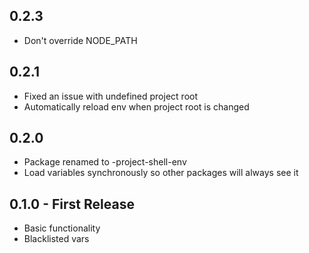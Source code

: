 ## 0.2.3
* Don't override NODE_PATH

## 0.2.1
* Fixed an issue with undefined project root
* Automatically reload env when project root is changed

## 0.2.0
* Package renamed to -project-shell-env
* Load variables synchronously so other packages will always see it

## 0.1.0 - First Release
* Basic functionality
* Blacklisted vars